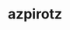 ---
mezak:
  - date: igandetan 12.30 2. astea
image: /media/Screenshot_20250330_010046_YouTube.webp
video: 8QZ-kf7qDps
layout: parroquia
title: azpirotz
valley: Larraun
locations:
  - name: San Bartolome baseliza
    geo: 43.02836, -1.93402
  - name: San Esteban
    geo: 43.02861, -1.93172
---